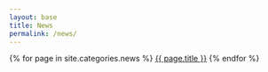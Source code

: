 ```yaml
---
layout: base
title: News
permalink: /news/
---
```


{% for page in site.categories.news %}
<a href="{{ page.url }}">{{ page.title }}</a>
{% endfor %}
